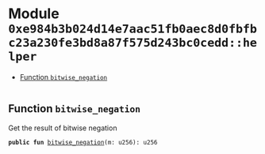 
<a id="0xe984b3b024d14e7aac51fb0aec8d0fbfbc23a230fe3bd8a87f575d243bc0cedd_helper"></a>

# Module `0xe984b3b024d14e7aac51fb0aec8d0fbfbc23a230fe3bd8a87f575d243bc0cedd::helper`



-  [Function `bitwise_negation`](#0xe984b3b024d14e7aac51fb0aec8d0fbfbc23a230fe3bd8a87f575d243bc0cedd_helper_bitwise_negation)


<pre><code></code></pre>



<a id="0xe984b3b024d14e7aac51fb0aec8d0fbfbc23a230fe3bd8a87f575d243bc0cedd_helper_bitwise_negation"></a>

## Function `bitwise_negation`

Get the result of bitwise negation


<pre><code><b>public</b> <b>fun</b> <a href="helper.md#0xe984b3b024d14e7aac51fb0aec8d0fbfbc23a230fe3bd8a87f575d243bc0cedd_helper_bitwise_negation">bitwise_negation</a>(m: u256): u256
</code></pre>
